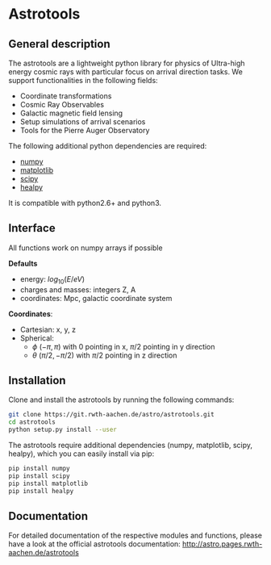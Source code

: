 # Astrotools

## General description

The astrotools are a lightweight python library for physics of Ultra-high energy
cosmic rays with particular focus on arrival direction tasks. We support
functionalities in the following fields:

* Coordinate transformations
* Cosmic Ray Observables
* Galactic magnetic field lensing
* Setup simulations of arrival scenarios
* Tools for the Pierre Auger Observatory

The following additional python dependencies are required:

* [numpy](https://github.com/numpy/numpy)
* [matplotlib](https://github.com/matplotlib/matplotlib)
* [scipy](https://github.com/scipy/scipy)
* [healpy](https://github.com/healpy/healpy)

It is compatible with python2.6+ and python3.

## Interface
All functions work on numpy arrays if possible

__Defaults__
* energy: $`log_{10}(E / eV)`$
* charges and masses: integers Z, A
* coordinates: Mpc, galactic coordinate system

__Coordinates__:
* Cartesian: x, y, z
* Spherical:
    * $`\phi`$ $`(-\pi, \pi)`$ with 0 pointing in x, $`\pi/2`$ pointing in y direction
    * $`\theta`$ $`(\pi/2, -\pi/2)`$ with $`\pi/2`$ pointing in z direction

## Installation

Clone and install the astrotools by running the following commands:

```bash
git clone https://git.rwth-aachen.de/astro/astrotools.git
cd astrotools
python setup.py install --user
```

The astrotools require additional dependencies (numpy, matplotlib, scipy, healpy),
which you can easily install via pip:

```bash
pip install numpy
pip install scipy
pip install matplotlib
pip install healpy
```

## Documentation
For detailed documentation of the respective modules and functions, please have
a look at the official astrotools documentation:
http://astro.pages.rwth-aachen.de/astrotools
